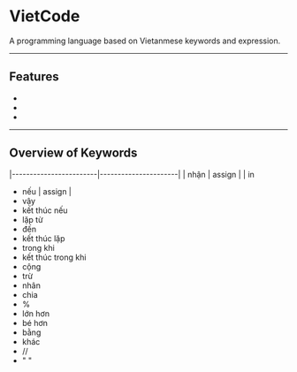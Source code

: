 # VietCode

A programming language based on Vietanmese keywords and expression.

---

## Features
-
-
-

---

## Overview of Keywords
|------------------------|----------------------|
| nhận                       | assign |
| in
- nếu                        | assign |
- vậy
- kết thúc nếu
- lặp từ
- đến
- kết thúc lặp
- trong khi
- kết thúc trong khi
- cộng
- trừ
- nhân
- chia
- %
- lớn hơn
- bé hơn
- bằng 
- khác
- //
- " "
